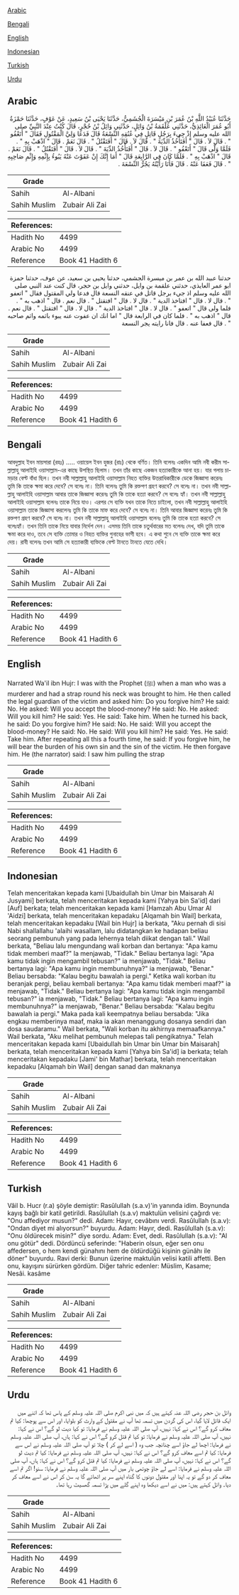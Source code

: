 [Arabic](#arabic)

[Bengali](#bengali)

[English](#english)

[Indonesian](#indonesian)

[Turkish](#turkish)

[Urdu](#urdu)

## Arabic


<div dir="rtl" lang="ar" style={{fontSize:'larger',backgroundColor:'#f8f9fa',padding:20}}>
حَدَّثَنَا عُبَيْدُ اللَّهِ بْنُ عُمَرَ بْنِ مَيْسَرَةَ الْجُشَمِيُّ، حَدَّثَنَا يَحْيَى بْنُ سَعِيدٍ، عَنْ عَوْفٍ، حَدَّثَنَا حَمْزَةُ أَبُو عُمَرَ الْعَائِذِيُّ، حَدَّثَنِي عَلْقَمَةُ بْنُ وَائِلٍ، حَدَّثَنِي وَائِلُ بْنُ حُجْرٍ، قَالَ كُنْتُ عِنْدَ النَّبِيِّ صلى الله عليه وسلم إِذْ جِيءَ بِرَجُلٍ قَاتِلٍ فِي عُنُقِهِ النِّسْعَةُ قَالَ فَدَعَا وَلِيَّ الْمَقْتُولِ فَقَالَ ‏"‏ أَتَعْفُو ‏"‏ ‏.‏ قَالَ لاَ ‏.‏ قَالَ ‏"‏ أَفَتَأْخُذُ الدِّيَةَ ‏"‏ ‏.‏ قَالَ لاَ ‏.‏ قَالَ ‏"‏ أَفَتَقْتُلُ ‏"‏ ‏.‏ قَالَ نَعَمْ ‏.‏ قَالَ ‏"‏ اذْهَبْ بِهِ ‏"‏ ‏.‏ فَلَمَّا وَلَّى قَالَ ‏"‏ أَتَعْفُو ‏"‏ ‏.‏ قَالَ لاَ ‏.‏ قَالَ ‏"‏ أَفَتَأْخُذُ الدِّيَةَ ‏"‏ ‏.‏ قَالَ لاَ ‏.‏ قَالَ ‏"‏ أَفَتَقْتُلُ ‏"‏ ‏.‏ قَالَ نَعَمْ ‏.‏ قَالَ ‏"‏ اذْهَبْ بِهِ ‏"‏ ‏.‏ فَلَمَّا كَانَ فِي الرَّابِعَةِ قَالَ ‏"‏ أَمَا إِنَّكَ إِنْ عَفَوْتَ عَنْهُ يَبُوءُ بِإِثْمِهِ وَإِثْمِ صَاحِبِهِ ‏"‏ ‏.‏ قَالَ فَعَفَا عَنْهُ ‏.‏ قَالَ فَأَنَا رَأَيْتُهُ يَجُرُّ النِّسْعَةَ ‏.‏
</div>
<div style={{backgroundColor:'#f8f9fa',padding:20, marginBottom: 10}}><table> <thead> <tr> <th>Grade</th> <th></th> </tr> </thead> <tbody> <tr><td>Sahih</td><td>Al-Albani</td></tr><tr><td>Sahih Muslim</td><td>Zubair Ali Zai</td></tr></tbody></table><table> <thead> <tr> <th>References:</th> <th></th> </tr> </thead> <tbody><tr><td>Hadith No</td><td>4499</td></tr><tr><td>Arabic No</td><td>4499</td></tr><tr><td>Reference</td><td>Book 41 Hadith 6</td></tr></tbody></table></div>


<div dir="rtl" lang="ar" style={{fontSize:'larger',backgroundColor:'#f8f9fa',padding:20}}>
حدثنا عبيد الله بن عمر بن ميسرة الجشمي، حدثنا يحيى بن سعيد، عن عوف، حدثنا حمزة ابو عمر العايذي، حدثني علقمة بن وايل، حدثني وايل بن حجر، قال كنت عند النبي صلى الله عليه وسلم اذ جيء برجل قاتل في عنقه النسعة قال فدعا ولي المقتول فقال " اتعفو " . قال لا . قال " افتاخذ الدية " . قال لا . قال " افتقتل " . قال نعم . قال " اذهب به " . فلما ولى قال " اتعفو " . قال لا . قال " افتاخذ الدية " . قال لا . قال " افتقتل " . قال نعم . قال " اذهب به " . فلما كان في الرابعة قال " اما انك ان عفوت عنه يبوء باثمه واثم صاحبه " . قال فعفا عنه . قال فانا رايته يجر النسعة
</div>
<div style={{backgroundColor:'#f8f9fa',padding:20, marginBottom: 10}}><table> <thead> <tr> <th>Grade</th> <th></th> </tr> </thead> <tbody> <tr><td>Sahih</td><td>Al-Albani</td></tr><tr><td>Sahih Muslim</td><td>Zubair Ali Zai</td></tr></tbody></table><table> <thead> <tr> <th>References:</th> <th></th> </tr> </thead> <tbody><tr><td>Hadith No</td><td>4499</td></tr><tr><td>Arabic No</td><td>4499</td></tr><tr><td>Reference</td><td>Book 41 Hadith 6</td></tr></tbody></table></div>

## Bengali


<div dir="ltr" lang="bn" style={{fontSize:'larger',backgroundColor:'#f8f9fa',padding:20}}>
আবদুল্লাহ ইবন মায়সারা (রহঃ) ..... ওয়ায়েল ইবন হুজর (রাঃ) থেকে বর্ণিত। তিনি বলেনঃ একদিন আমি নবী করীম সাল্লাল্লাহু আলাইহি ওয়াসাল্লাম-এর কাছে উপস্থিত ছিলাম। তখন তাঁর কাছে একজন হত্যাকারীকে আনা হয়। যার গলায় চামড়ার বেল্ট বাঁধা ছিল। তখন নবী সাল্লাল্লাহু আলাইহি ওয়াসাল্লাম নিহত ব্যক্তির উত্তরাধিকারীকে ডেকে জিজ্ঞাসা করেনঃ তুমি কি তাকে ক্ষমা করে দেবে? সে বলেঃ না। তিনি বলেনঃ তুমি কি রক্তপণ গ্রহণ করবে? সে বলেঃ না। তখন নবী সাল্লাল্লাহু আলাইহি ওয়াসাল্লাম আবার তাকে জিজ্ঞাসা করেনঃ তুমি কি তাকে হত্যা করবে? সে বলেঃ হ্যাঁ। তখন নবী সাল্লাল্লাহু আলাইহি ওয়াসাল্লাম বলেনঃ তাকে নিয়ে যাও। এরপর সে ব্যক্তি যখন তাকে নিতে চাইলো, তখন নবী সাল্লাল্লাহু আলাইহি ওয়াসাল্লাম তাকে জিজ্ঞাসা করলেনঃ তুমি কি তাকে মাফ করে দেবে? সে বলেঃ না। তিনি আবার জিজ্ঞাসা করেনঃ তুমি কি রক্তপণ গ্রহণ করবে? সে বলেঃ না। তখন নবী সাল্লাল্লাহু আলাইহি ওয়াসাল্লাম বলেনঃ তুমি কি তাকে হত্যা করবে? সে বলেঃহ্যাঁ। তখন তিনি তাকে নিয়ে যাবার নির্দেশ দেন। এসময় তিনি তাকে চতুর্থবারের মত বলেনঃ দেখ, যদি তুমি তাকে ক্ষমা করে দাও, তবে সে ব্যক্তি তোমার ও নিহত ব্যক্তির গুনাহের ভাগী হবে। এ কথা শুনে সে ব্যক্তি তাকে ক্ষমা করে দেয়। রাবী বলেনঃ তখন আমি সে হত্যাকারী ব্যক্তিকে বেল্ট টানতে টানতে যেতে দেখি।
</div>
<div style={{backgroundColor:'#f8f9fa',padding:20, marginBottom: 10}}><table> <thead> <tr> <th>Grade</th> <th></th> </tr> </thead> <tbody> <tr><td>Sahih</td><td>Al-Albani</td></tr><tr><td>Sahih Muslim</td><td>Zubair Ali Zai</td></tr></tbody></table><table> <thead> <tr> <th>References:</th> <th></th> </tr> </thead> <tbody><tr><td>Hadith No</td><td>4499</td></tr><tr><td>Arabic No</td><td>4499</td></tr><tr><td>Reference</td><td>Book 41 Hadith 6</td></tr></tbody></table></div>

## English


<div dir="ltr" lang="en" style={{fontSize:'larger',backgroundColor:'#f8f9fa',padding:20}}>
Narrated Wa'il ibn Hujr: I was with the Prophet (ﷺ) when a man who was a murderer and had a strap round his neck was brought to him. He then called the legal guardian of the victim and asked him: Do you forgive him? He said: No. He asked: Will you accept the blood-money? He said: No. He asked: Will you kill him? He said: Yes. He said: Take him. When he turned his back, he said: Do you forgive him? He said: No. He said: Will you accept the blood-money? He said: No. He said: Will you kill him? He said: Yes. He said: Take him. After repeating all this a fourth time, he said: If you forgive him, he will bear the burden of his own sin and the sin of the victim. He then forgave him. He (the narrator) said: I saw him pulling the strap
</div>
<div style={{backgroundColor:'#f8f9fa',padding:20, marginBottom: 10}}><table> <thead> <tr> <th>Grade</th> <th></th> </tr> </thead> <tbody> <tr><td>Sahih</td><td>Al-Albani</td></tr><tr><td>Sahih Muslim</td><td>Zubair Ali Zai</td></tr></tbody></table><table> <thead> <tr> <th>References:</th> <th></th> </tr> </thead> <tbody><tr><td>Hadith No</td><td>4499</td></tr><tr><td>Arabic No</td><td>4499</td></tr><tr><td>Reference</td><td>Book 41 Hadith 6</td></tr></tbody></table></div>

## Indonesian


<div dir="ltr" lang="id" style={{fontSize:'larger',backgroundColor:'#f8f9fa',padding:20}}>
Telah menceritakan kepada kami [Ubaidullah bin Umar bin Maisarah Al Jusyami] berkata, telah menceritakan kepada kami [Yahya bin Sa'id] dari [Auf] berkata; telah menceritakan kepada kami [Hamzah Abu Umar Al 'Aidzi] berkata, telah menceritakan kepadaku [Alqamah bin Wail] berkata, telah menceritakan kepadaku [Wail bin Hujr] ia berkata, "Aku pernah di sisi Nabi shallallahu 'alaihi wasallam, lalu didatangkan ke hadapan beliau seorang pembunuh yang pada lehernya telah diikat dengan tali." Wail berkata, "Beliau lalu mengundang wali korban dan bertanya: "Apa kamu tidak memberi maaf?" Ia menjawab, "Tidak." Beliau bertanya lagi: "Apa kamu tidak ingin mengambil tebusan?" ia menjawab, "Tidak." Beliau bertanya lagi: "Apa kamu ingin membunuhnya?" ia menjawab, "Benar." Beliau bersabda: "Kalau begitu bawalah ia pergi." Ketika wali korban itu beranjak pergi, beliau kembali bertanya: "Apa kamu tidak memberi maaf?" ia menjawab, "Tidak." Beliau bertanya lagi: "Apa kamu tidak ingin mengambil tebusan?" ia menjawab, "Tidak." Beliau bertanya lagi: "Apa kamu ingin membunuhnya?" ia menjawab, "Benar." Beliau bersabda: "Kalau begitu bawalah ia pergi." Maka pada kali keempatnya beliau bersabda: "Jika engkau memberinya maaf, maka ia akan menanggung dosanya sendiri dan dosa saudaramu." Wail berkata, "Wali korban itu akhirnya memaafkannya." Wail berkata, "Aku melihat pembunuh melepas tali pengikatnya." Telah menceritakan kepada kami [Ubaidullah bin Umar bin Umar bin Maisarah] berkata, telah menceritakan kepada kami [Yahya bin Sa'id] ia berkata; telah menceritakan kepadaku [Jami' bin Mathar] berkata, telah menceritakan kepadaku [Alqamah bin Wail] dengan sanad dan maknanya
</div>
<div style={{backgroundColor:'#f8f9fa',padding:20, marginBottom: 10}}><table> <thead> <tr> <th>Grade</th> <th></th> </tr> </thead> <tbody> <tr><td>Sahih</td><td>Al-Albani</td></tr><tr><td>Sahih Muslim</td><td>Zubair Ali Zai</td></tr></tbody></table><table> <thead> <tr> <th>References:</th> <th></th> </tr> </thead> <tbody><tr><td>Hadith No</td><td>4499</td></tr><tr><td>Arabic No</td><td>4499</td></tr><tr><td>Reference</td><td>Book 41 Hadith 6</td></tr></tbody></table></div>

## Turkish


<div dir="ltr" lang="tr" style={{fontSize:'larger',backgroundColor:'#f8f9fa',padding:20}}>
Vâil b. Hucr (r.a) şöyle demiştir: Rasûlullah (s.a.v)'in yanında idim. Boynunda kayış bağlı bir katil getirildi. Rasûlullah (s.a.v) maktulün velisini çağırdı ve: "Onu affediyor musun?" dedi. Adam: Hayır, cevâbını verdi. Rasûlullah (s.a.v): "Ondan diyet mi alıyorsun?" buyurdu. Adam: Hayır, dedi. Rasûlullah (s.a.v): "Onu öldürecek misin?" diye sordu. Adam: Evet, dedi. Rasûlullah (s.a.v): "Al onu götür" dedi. Dördüncü seferinde: "Haberin olsun, eğer sen onu affedersen, o hem kendi günahını hem de öldürdüğü kişinin günâhı ile döner" buyurdu. Ravi derki: Bunun üzerine maktulün velisi katili affetti. Ben onu, kayışını sürürken gördüm. Diğer tahric edenler: Müslim, Kasame; Nesâi. kasâme
</div>
<div style={{backgroundColor:'#f8f9fa',padding:20, marginBottom: 10}}><table> <thead> <tr> <th>Grade</th> <th></th> </tr> </thead> <tbody> <tr><td>Sahih</td><td>Al-Albani</td></tr><tr><td>Sahih Muslim</td><td>Zubair Ali Zai</td></tr></tbody></table><table> <thead> <tr> <th>References:</th> <th></th> </tr> </thead> <tbody><tr><td>Hadith No</td><td>4499</td></tr><tr><td>Arabic No</td><td>4499</td></tr><tr><td>Reference</td><td>Book 41 Hadith 6</td></tr></tbody></table></div>

## Urdu


<div dir="rtl" lang="ur" style={{fontSize:'larger',backgroundColor:'#f8f9fa',padding:20}}>
وائل بن حجر رضی اللہ عنہ کہتے ہیں کہ میں نبی اکرم صلی اللہ علیہ وسلم کے پاس تھا کہ اتنے میں ایک قاتل لایا گیا، اس کی گردن میں تسمہ تھا آپ نے مقتول کے وارث کو بلوایا، اور اس سے پوچھا: کیا تم معاف کرو گے؟ اس نے کہا: نہیں، آپ صلی اللہ علیہ وسلم نے فرمایا: تو کیا دیت لو گے؟ اس نے کہا: نہیں، آپ صلی اللہ علیہ وسلم نے فرمایا: تو کیا تم قتل کرو گے؟ اس نے کہا: ہاں، آپ صلی اللہ علیہ وسلم نے فرمایا: اچھا لے جاؤ اسے چنانچہ جب وہ ( اسے لے کر ) چلا تو آپ صلی اللہ علیہ وسلم نے اس سے فرمایا: کیا تم اسے معاف کرو گے؟ اس نے کہا: نہیں، آپ صلی اللہ علیہ وسلم نے فرمایا: کیا تم دیت لو گے؟ اس نے کہا: نہیں، آپ صلی اللہ علیہ وسلم نے فرمایا: کیا تم قتل کرو گے؟ اس نے کہا: ہاں، آپ صلی اللہ علیہ وسلم نے فرمایا: اسے لے جاؤ چوتھی بار میں آپ صلی اللہ علیہ وسلم نے فرمایا: سنو! اگر تم اسے معاف کر دو گے تو یہ اپنا اور مقتول دونوں کا گناہ اپنے سر پر اٹھائے گا یہ سن کر اس نے اسے معاف کر دیا۔ وائل کہتے ہیں: میں نے اسے دیکھا وہ اپنے گلے میں پڑا تسمہ گھسیٹ رہا تھا۔
</div>
<div style={{backgroundColor:'#f8f9fa',padding:20, marginBottom: 10}}><table> <thead> <tr> <th>Grade</th> <th></th> </tr> </thead> <tbody> <tr><td>Sahih</td><td>Al-Albani</td></tr><tr><td>Sahih Muslim</td><td>Zubair Ali Zai</td></tr></tbody></table><table> <thead> <tr> <th>References:</th> <th></th> </tr> </thead> <tbody><tr><td>Hadith No</td><td>4499</td></tr><tr><td>Arabic No</td><td>4499</td></tr><tr><td>Reference</td><td>Book 41 Hadith 6</td></tr></tbody></table></div>